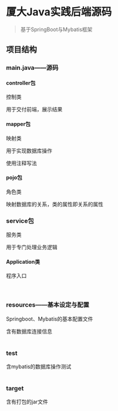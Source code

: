 # 厦大Java实践后端源码
> 基于SpringBoot与Mybatis框架

## 项目结构
### main.java——源码
#### controller包
控制类

用于交付前端，展示结果
<br/>
#### mapper包
映射类

用于实现数据库操作

使用注释写法
<br/>
#### pojo包
角色类

映射数据库的关系，类的属性即关系的属性
<br/>
### service包
服务类

用于专门处理业务逻辑
<br/>
#### Application类
程序入口
<br/>
<br/>
<br/>
### resources——基本设定与配置
Springboot、Mybatis的基本配置文件

含有数据库连接信息
<br/>
<br/>
### test
含mybatis的数据库操作测试
<br/>
<br/>
### target
含有打包的jar文件
